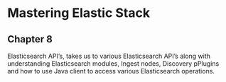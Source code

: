 # Mastering Elastic Stack
## Chapter 8
Elasticsearch API’s, takes us to various Elasticsearch API’s along with understanding Elasticsearch modules, Ingest nodes, Discovery pPlugins and how to use Java client to access various Elasticsearch operations.

